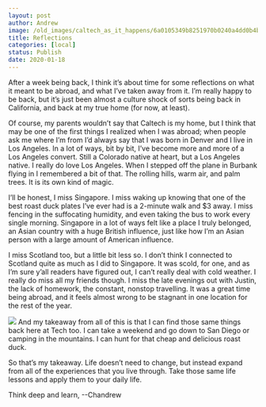 ```yaml
---
layout: post
author: Andrew
image: /old_images/caltech_as_it_happens/6a0105349b8251970b0240a4dd0b4b200d.jpg
title: Reflections
categories: [local]
status: Publish
date: 2020-01-18
---
```


After a week being back, I think it’s about time for some reflections on what it meant to be abroad, and what I’ve taken away from it. I’m really happy to be back, but it’s just been almost a culture shock of sorts being back in California, and back at my true home (for now, at least).

Of course, my parents wouldn’t say that Caltech is my home, but I think that may be one of the first things I realized when I was abroad; when people ask me where I’m from I’d always say that I was born in Denver and I live in Los Angeles. In a lot of ways, bit by bit, I’ve become more and more of a Los Angeles convert. Still a Colorado native at heart, but a Los Angeles native. I really do love Los Angeles. When I stepped off the plane in Burbank flying in I remembered a bit of that. The rolling hills, warm air, and palm trees. It is its own kind of magic.

I’ll be honest, I miss Singapore. I miss waking up knowing that one of the best roast duck plates I’ve ever had is a 2-minute walk and $3 away. I miss fencing in the suffocating humidity, and even taking the bus to work every single morning. Singapore in a lot of ways felt like a place I truly belonged, an Asian country with a huge British influence, just like how I’m an Asian person with a large amount of American influence.

I miss Scotland too, but a little bit less so. I don’t think I connected to Scotland quite as much as I did to Singapore. It was scold, for one, and as I’m sure y’all readers have figured out, I can’t really deal with cold weather. I really do miss all my friends though. I miss the late evenings out with Justin, the lack of homework, the constant, nonstop travelling. It was a great time being abroad, and it feels almost wrong to be stagnant in one location for the rest of the year.


![](/old_images/caltech_as_it_happens/6a0105349b8251970b0240a501ac88200b.jpg)
And my takeaway from all of this is that I can find those same things back here at Tech too. I can take a weekend and go down to San Diego or camping in the mountains. I can hunt for that cheap and delicious roast duck.

So that’s my takeaway. Life doesn’t need to change, but instead expand from all of the experiences that you live through. Take those same life lessons and apply them to your daily life.

Think deep and learn,
--Chandrew
